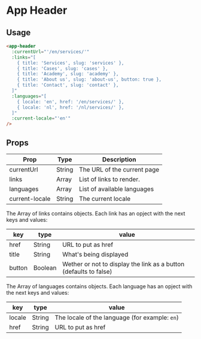 # App Header


## Usage

```html
<app-header
  :currentUrl="'/en/services/'"
  :links="[
    { title: 'Services', slug: 'services' },
    { title: 'Cases', slug: 'cases' },
    { title: 'Academy', slug: 'academy' },
    { title: 'About us', slug: 'about-us', button: true },
    { title: 'Contact', slug: 'contact' },
  ]"
  :languages="[
    { locale: 'en', href: '/en/services/' },
    { locale: 'nl', href: '/nl/services/' },
  ]"
  :current-locale="'en'"
/>
```

## Props

| Prop | Type | Description |
| --- | --- | --- |
| currentUrl | String | The URL of the current page |
| links | Array | List of links to render. |
| languages | Array | List of available languages |
| current-locale | String | The current locale |

The Array of links contains objects. Each link has an opject with the next keys and values:

| key | type | value |
| --- | --- | --- |
| href | String | URL to put as href |
| title | String | What's being displayed |
| button | Boolean | Wether or not to display the link as a button (defaults to false) |

The Array of languages contains objects. Each language has an opject with the next keys and values:

| key | type | value |
| --- | --- | --- |
| locale | String | The locale of the language (for example: `en`) |
| href | String | URL to put as href |
